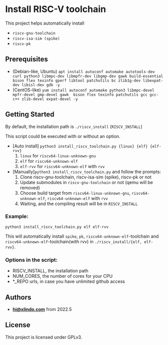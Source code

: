 # Install RISC-V toolchain

This project helps automatically install

* `riscv-gnu-toolchain`
* `riscv-isa-sim (spike)`
* `riscv-pk`
   
## Prerequisites

* (Debian-like, Ubuntu) `apt install autoconf automake autotools-dev curl python3 libmpc-dev libmpfr-dev libgmp-dev gawk build-essential bison flex texinfo gperf libtool patchutils bc zlib1g-dev libexpat-dev libisl-dev gdb -y`
* (CentOS-like) `yum install autoconf automake python3 libmpc-devel mpfr-devel gmp-devel gawk  bison flex texinfo patchutils gcc gcc-c++ zlib-devel expat-devel -y`

## Getting Started

By default, the installation path is `./riscv_install` (`RISCV_INSTALL`)

This script could be executed with or without an option.

* [Auto install] `python3 install_riscv_toolchain.py {linux} {elf} {elf-rvv}`
    1. `linux` for `riscv64-linux-unknown-gnu`
    2. `elf` for `riscv64-unknown-elf`
    3. `elf-rvv` for `riscv64-unknown-elf` with `rvv`
* [Manually]`python3 install_riscv_toolchain.py` and follow the prompts:
    1. Clone riscv-gnu-toolchain, riscv-isa-sim (spike), riscv-pk or not
    2. Update submodules in `riscv-gnu-toolchain` or not (qemu will be removed)
    3. Choose build target from `riscv64-linux-unknown-gnu`, `riscv64-unknown-elf`, `riscv64-unknown-elf` with `rvv`
    4. Waiting, and the compiling result will be in `RISCV_INSTALL`

### Example:
    
`python3 install_riscv_toolchain.py elf elf-rvv`

This will automatically install `spike`, `pk`, `riscv64-unknown-elf`-toolchain and `riscv64-unknown-elf`-toolchain(with rvv) in `./riscv_install/{elf, elf-rvv}`.

### Options in the script:

 * RISCV_INSTALL, the installation path
 * NUM_CORES, the number of cores for your CPU
 * *_REPO urls, in case you have unlimited github access

## Authors

* **hi@xlindo.com** from 2022.5

## License

This project is licensed under GPLv3.
